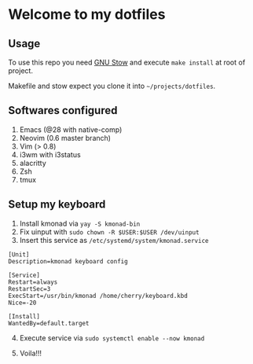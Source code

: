 # Welcome to my dotfiles


## Usage

To use this repo you need [GNU Stow](https://www.gnu.org/software/stow/) and execute `make install` at root of project.

Makefile and stow expect you clone it into `~/projects/dotfiles`.

## Softwares configured

1. Emacs (@28 with native-comp)
2. Neovim (0.6 master branch)
3. Vim (> 0.8)
4. i3wm with i3status
5. alacritty
6. Zsh
7. tmux

## Setup my keyboard

1. Install kmonad via ```yay -S kmonad-bin```
2. Fix uinput with ```sudo chown -R $USER:$USER /dev/uinput```
3. Insert this service as ```/etc/systemd/system/kmonad.service```

```
[Unit]
Description=kmonad keyboard config

[Service]
Restart=always
RestartSec=3
ExecStart=/usr/bin/kmonad /home/cherry/keyboard.kbd
Nice=-20

[Install]
WantedBy=default.target
```

4. Execute service via ```sudo systemctl enable --now kmonad```

5. Voila!!!
